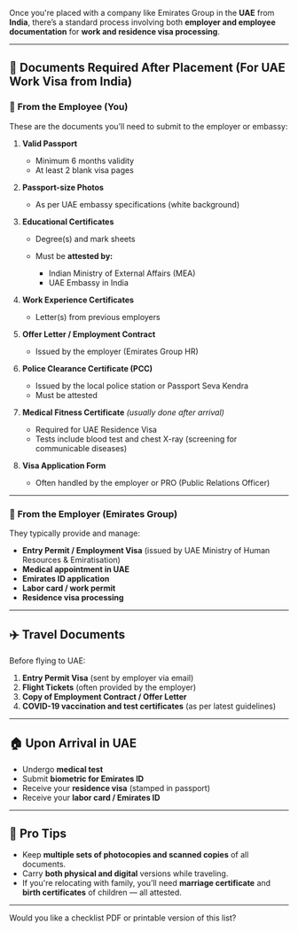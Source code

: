 Once you're placed with a company like Emirates Group in the **UAE** from **India**, there’s a standard process involving both **employer and employee documentation** for **work and residence visa processing**.

---

## 📑 **Documents Required After Placement (For UAE Work Visa from India)**

### 👤 **From the Employee (You)**

These are the documents you’ll need to submit to the employer or embassy:

1. **Valid Passport**

   - Minimum 6 months validity
   - At least 2 blank visa pages

2. **Passport-size Photos**

   - As per UAE embassy specifications (white background)

3. **Educational Certificates**

   - Degree(s) and mark sheets
   - Must be **attested by:**

     - Indian Ministry of External Affairs (MEA)
     - UAE Embassy in India

4. **Work Experience Certificates**

   - Letter(s) from previous employers

5. **Offer Letter / Employment Contract**

   - Issued by the employer (Emirates Group HR)

6. **Police Clearance Certificate (PCC)**

   - Issued by the local police station or Passport Seva Kendra
   - Must be attested

7. **Medical Fitness Certificate** _(usually done after arrival)_

   - Required for UAE Residence Visa
   - Tests include blood test and chest X-ray (screening for communicable diseases)

8. **Visa Application Form**

   - Often handled by the employer or PRO (Public Relations Officer)

---

### 🏢 **From the Employer (Emirates Group)**

They typically provide and manage:

- **Entry Permit / Employment Visa** (issued by UAE Ministry of Human Resources & Emiratisation)
- **Medical appointment in UAE**
- **Emirates ID application**
- **Labor card / work permit**
- **Residence visa processing**

---

## ✈️ **Travel Documents**

Before flying to UAE:

1. **Entry Permit Visa** (sent by employer via email)
2. **Flight Tickets** (often provided by the employer)
3. **Copy of Employment Contract / Offer Letter**
4. **COVID-19 vaccination and test certificates** (as per latest guidelines)

---

## 🏠 Upon Arrival in UAE

- Undergo **medical test**
- Submit **biometric for Emirates ID**
- Receive your **residence visa** (stamped in passport)
- Receive your **labor card / Emirates ID**

---

## 📌 Pro Tips

- Keep **multiple sets of photocopies and scanned copies** of all documents.
- Carry **both physical and digital** versions while traveling.
- If you're relocating with family, you’ll need **marriage certificate** and **birth certificates** of children — all attested.

---

Would you like a checklist PDF or printable version of this list?
